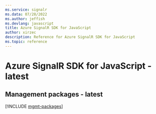 ```yaml
---
ms.service: signalr
ms.data: 07/28/2022
ms.author: jeffish
ms.devlang: javascript
title: Azure SignalR SDK for JavaScript
author: xirzec
description: Reference for Azure SignalR SDK for JavaScript
ms.topic: reference
---
```

# Azure SignalR SDK for JavaScript - latest

## Management packages - latest
[!INCLUDE [mgmt-packages](signalr-mgmt-index.md)]